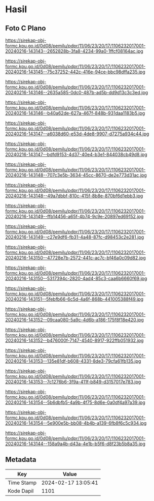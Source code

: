 # Hasil

## Foto C Plano

https://sirekap-obj-formc.kpu.go.id/0d08/pemilu/pdpr/11/06/23/20/17/1106232017001-20240216-143143--2652828b-3fa8-4234-99a0-1ffcf08164ac.jpg

https://sirekap-obj-formc.kpu.go.id/0d08/pemilu/pdpr/11/06/23/20/17/1106232017001-20240216-143145--75c37252-442c-416e-94ce-bbc98dffa235.jpg

https://sirekap-obj-formc.kpu.go.id/0d08/pemilu/pdpr/11/06/23/20/17/1106232017001-20240216-143146--2635a585-0dc0-487b-ad5b-dd9d13c3c3ed.jpg

https://sirekap-obj-formc.kpu.go.id/0d08/pemilu/pdpr/11/06/23/20/17/1106232017001-20240216-143146--b40a62de-627a-467f-848b-931daa1183b5.jpg

https://sirekap-obj-formc.kpu.go.id/0d08/pemilu/pdpr/11/06/23/20/17/1106232017001-20240216-143147--a6038d60-e53d-4de8-9907-d7275a934c44.jpg

https://sirekap-obj-formc.kpu.go.id/0d08/pemilu/pdpr/11/06/23/20/17/1106232017001-20240216-143147--bdfd9153-4d37-40e4-b3e1-844038cb49d8.jpg

https://sirekap-obj-formc.kpu.go.id/0d08/pemilu/pdpr/11/06/23/20/17/1106232017001-20240216-143148--707c3e5b-3634-45cc-8670-de2e773d31ac.jpg

https://sirekap-obj-formc.kpu.go.id/0d08/pemilu/pdpr/11/06/23/20/17/1106232017001-20240216-143148--49a7dbbf-810c-415f-8b8e-870bf6d1ebb3.jpg

https://sirekap-obj-formc.kpu.go.id/0d08/pemilu/pdpr/11/06/23/20/17/1106232017001-20240216-143149--ffb14456-a65f-4b74-9c9e-20897ed69152.jpg

https://sirekap-obj-formc.kpu.go.id/0d08/pemilu/pdpr/11/06/23/20/17/1106232017001-20240216-143149--c27e9df6-fb31-4a48-87fc-d98453c2e281.jpg

https://sirekap-obj-formc.kpu.go.id/0d08/pemilu/pdpr/11/06/23/20/17/1106232017001-20240216-143150--47728e7b-2572-441c-ac7c-bf46a0c09d82.jpg

https://sirekap-obj-formc.kpu.go.id/0d08/pemilu/pdpr/11/06/23/20/17/1106232017001-20240216-143150--5317394c-2820-4ad4-85c3-caa6b6660f69.jpg

https://sirekap-obj-formc.kpu.go.id/0d08/pemilu/pdpr/11/06/23/20/17/1106232017001-20240216-143151--5febfb66-6c5d-4a6f-868b-441005388f49.jpg

https://sirekap-obj-formc.kpu.go.id/0d08/pemilu/pdpr/11/06/23/20/17/1106232017001-20240216-143152--09caa080-5a9c-4d6b-a186-175f8f18e420.jpg

https://sirekap-obj-formc.kpu.go.id/0d08/pemilu/pdpr/11/06/23/20/17/1106232017001-20240216-143152--b476000f-7147-4540-8917-922ffb051932.jpg

https://sirekap-obj-formc.kpu.go.id/0d08/pemilu/pdpr/11/06/23/20/17/1106232017001-20240216-143153--135e81df-b608-4331-8de3-79cfa61fb135.jpg

https://sirekap-obj-formc.kpu.go.id/0d08/pemilu/pdpr/11/06/23/20/17/1106232017001-20240216-143153--7c1276b6-3f9a-411f-b849-d3157017e783.jpg

https://sirekap-obj-formc.kpu.go.id/0d08/pemilu/pdpr/11/06/23/20/17/1106232017001-20240216-143154--5b6dbfb5-4a9b-4f75-8d6e-0a0df4a97a39.jpg

https://sirekap-obj-formc.kpu.go.id/0d08/pemilu/pdpr/11/06/23/20/17/1106232017001-20240216-143154--5e900e5b-bb08-4b4b-a139-6fb8f6c5c934.jpg

https://sirekap-obj-formc.kpu.go.id/0d08/pemilu/pdpr/11/06/23/20/17/1106232017001-20240216-143144--158a9a4b-d43a-4e1b-b5f6-d8f23b5b8a35.jpg


## Metadata

| Key        | Value               |
| ---------- | ------------------- |
| Time Stamp | 2024-02-17 13:05:41 |
| Kode Dapil | 1101                |



